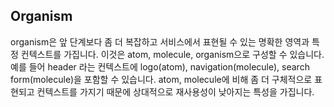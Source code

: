 ## Organism
organism은 앞 단계보다 좀 더 복잡하고 서비스에서 표현될 수 있는 명확한 영역과 특정 컨텍스트를 가집니다. 이것은 atom, molecule, organism으로 구성할 수 있습니다. 예를 들어 header 라는 컨텍스트에 logo(atom), navigation(molecule), search form(molecule)을 포함할 수 있습니다. atom, molecule에 비해 좀 더 구체적으로 표현되고 컨텍스트를 가지기 때문에 상대적으로 재사용성이 낮아지는 특성을 가집니다.